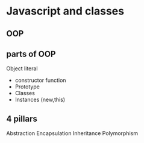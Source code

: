 # Javascript and classes

## OOP

## parts of OOP

Object literal

- constructor function
- Prototype
- Classes
- Instances (new,this)


## 4 pillars
Abstraction
Encapsulation
Inheritance
Polymorphism